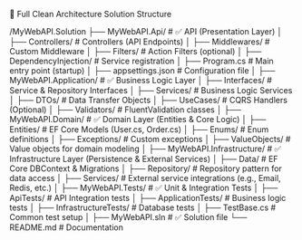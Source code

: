 📂 Full Clean Architecture Solution Structure

/MyWebAPI.Solution
├── MyWebAPI.Api/            # ✅ API (Presentation Layer)
│   ├── Controllers/         # Controllers (API Endpoints)
│   ├── Middlewares/         # Custom Middleware
│   ├── Filters/             # Action Filters (optional)
│   ├── DependencyInjection/ # Service registration
│   ├── Program.cs           # Main entry point (startup)
│   ├── appsettings.json     # Configuration file
│
├── MyWebAPI.Application/    # ✅ Business Logic Layer
│   ├── Interfaces/          # Service & Repository Interfaces
│   ├── Services/            # Business Logic Services
│   ├── DTOs/                # Data Transfer Objects
│   ├── UseCases/            # CQRS Handlers (Optional)
│   ├── Validators/          # FluentValidation classes
│
├── MyWebAPI.Domain/         # ✅ Domain Layer (Entities & Core Logic)
│   ├── Entities/            # EF Core Models (User.cs, Order.cs)
│   ├── Enums/               # Enum definitions
│   ├── Exceptions/          # Custom exceptions
│   ├── ValueObjects/        # Value objects for domain modeling
│
├── MyWebAPI.Infrastructure/ # ✅ Infrastructure Layer (Persistence & External Services)
│   ├── Data/                # EF Core DBContext & Migrations
│   ├── Repository/          # Repository pattern for data access
│   ├── Services/            # External service integrations (e.g., Email, Redis, etc.)
│
├── MyWebAPI.Tests/          # ✅ Unit & Integration Tests
│   ├── ApiTests/            # API Integration tests
│   ├── ApplicationTests/    # Business logic tests
│   ├── InfrastructureTests/ # Database tests
│   ├── TestBase.cs          # Common test setup
│
├── MyWebAPI.sln             # ✅ Solution file
└── README.md                # Documentation